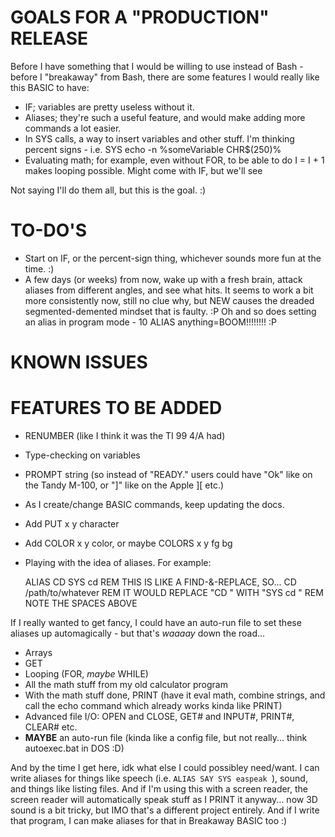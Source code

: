 # GOALS FOR A "PRODUCTION" RELEASE

Before I have something that I would be willing to use instead of Bash - before I "breakaway" from Bash, there are some features I would really like this BASIC to have:

* IF; variables are pretty useless without it.
* Aliases; they're such a useful feature, and would make adding more commands a lot easier.
* In SYS calls, a way to insert variables and other stuff.  I'm thinking percent signs - i.e. SYS echo -n %someVariable CHR$(250)%
* Evaluating math; for example, even without FOR, to be able to do I = I + 1 makes looping possible.  Might come with IF, but we'll see

Not saying I'll do them all, but this is the goal. :)

# TO-DO'S

* Start on IF, or the percent-sign thing, whichever sounds more fun at the time. :)
* A few days (or weeks) from now, wake up with a fresh brain, attack aliases from different angles, and see what hits.  It seems to work a bit more consistently now, still no clue why, but NEW causes the dreaded segmented-demented mindset that is faulty.  :P  Oh and so does setting an alias in program mode - 10 ALIAS anything=BOOM!!!!!!!! :P

# KNOWN ISSUES


# FEATURES TO BE ADDED

* RENUMBER (like I think it was the TI 99 4/A had)
* Type-checking on variables
* PROMPT string (so instead of "READY." users could have "Ok" like on the Tandy M-100, or "]" like on the Apple ][ etc.)
* As I create/change BASIC commands, keep updating the docs.
* Add PUT x y character
* Add COLOR x y color, or maybe COLORS x y fg bg
* Playing with the idea of aliases.  For example:

	ALIAS CD SYS cd
	REM THIS IS LIKE A FIND-&-REPLACE, SO...
	CD /path/to/whatever
	REM IT WOULD REPLACE "CD " WITH "SYS cd "
	REM NOTE THE SPACES ABOVE

If I really wanted to get fancy, I could have an auto-run file to set these aliases up automagically - but that's *waaaay* down the road...

* Arrays
* GET
* Looping (FOR, _maybe_ WHILE)
* All the math stuff from my old calculator program
* With the math stuff done, PRINT (have it eval math, combine strings, and call the echo command which already works kinda like PRINT)
* Advanced file I/O: OPEN and CLOSE, GET# and INPUT#, PRINT#, CLEAR# etc.
* __MAYBE__ an auto-run file (kinda like a config file, but not really... think autoexec.bat in DOS :D)

And by the time I get here, idk what else I could possibley need/want.  I can write aliases for things like speech (i.e. `ALIAS SAY SYS easpeak `), sound, and things like listing files.  And if I'm using this with a screen reader, the screen reader will automatically speak stuff as I PRINT it anyway... now 3D sound is a bit tricky, but IMO that's a different project entirely.  And if I write that program, I can make aliases for that in Breakaway BASIC too :)
